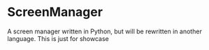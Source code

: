 # ScreenManager
A screen manager written in Python, but will be rewritten in another language. This is just for showcase
